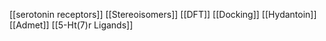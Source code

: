 [[serotonin receptors]]
[[Stereoisomers]]
[[DFT]]
[[Docking]]
[[Hydantoin]]
[[Admet]]
[[5-Ht(7)r Ligands]]
